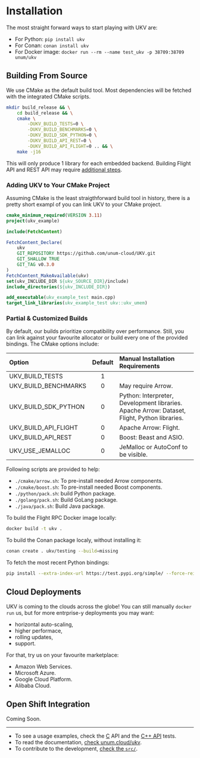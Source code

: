 # Installation

The most straight forward ways to start playing with UKV are:

* For Python: `pip install ukv`
* For Conan: `conan install ukv`
* For Docker image: `docker run --rm --name test_ukv -p 38709:38709 unum/ukv`

## Building From Source

We use CMake as the default build tool.
Most dependencies will be fetched with the integrated CMake scripts.

```sh
mkdir build_release && \
    cd build_release && \
    cmake \
        -DUKV_BUILD_TESTS=0 \
        -DUKV_BUILD_BENCHMARKS=0 \
        -DUKV_BUILD_SDK_PYTHON=0 \
        -DUKV_BUILD_API_REST=0 \
        -DUKV_BUILD_API_FLIGHT=0 .. && \
    make -j16
```

This will only produce 1 library for each embedded backend.
Building Flight API and REST API may require [additional steps](#partial).

### Adding UKV to Your CMake Project

Assuming CMake is the least straigthforward build tool in history, there is a pretty short exampl of you can link UKV to your CMake project.

```cmake
cmake_minimum_required(VERSION 3.11)
project(ukv_example)

include(FetchContent)

FetchContent_Declare(
    ukv
    GIT_REPOSITORY https://github.com/unum-cloud/UKV.git
    GIT_SHALLOW TRUE
    GIT_TAG v0.3.0
)
FetchContent_MakeAvailable(ukv)
set(ukv_INCLUDE_DIR ${ukv_SOURCE_DIR}/include)
include_directories(${ukv_INCLUDE_DIR})

add_executable(ukv_example_test main.cpp)
target_link_libraries(ukv_example_test ukv::ukv_umem)
```

### Partial & Customized Builds

By default, our builds prioritize compatibility over performance.
Still, you can link against your favourite allocator or build every one of the provided bindings.
The CMake options include:

| Option               | Default | Manual Installation Requirements                                                             |
| :------------------- | :-----: | :------------------------------------------------------------------------------------------- |
| UKV_BUILD_TESTS      |    1    |                                                                                              |
| UKV_BUILD_BENCHMARKS |    0    | May require Arrow.                                                                           |
| UKV_BUILD_SDK_PYTHON     |    0    | Python: Interpreter, Development libraries. Apache Arrow: Dataset, Flight, Python libraries. |
| UKV_BUILD_API_FLIGHT |    0    | Apache Arrow: Flight.                                                                        |
| UKV_BUILD_API_REST   |    0    | Boost: Beast and ASIO.                                                                       |
| UKV_USE_JEMALLOC     |    0    | JeMalloc or AutoConf to be visible.                                                          |

Following scripts are provided to help:

* `./cmake/arrow.sh`: To pre-install needed Arrow components.
* `./cmake/boost.sh`: To pre-install needed Boost components.
* `./python/pack.sh`: build Python package.
* `./golang/pack.sh`: Build GoLang package.
* `./java/pack.sh`: Build Java package.

To build the Flight RPC Docker image locally:

```sh
docker build -t ukv .
```

To build the Conan package localy, without installing it:

```sh
conan create . ukv/testing --build=missing
```

To fetch the most recent Python bindings:

```sh
pip install --extra-index-url https://test.pypi.org/simple/ --force-reinstall ukv
```

## Cloud Deployments

UKV is coming to the clouds across the globe!
You can still manually `docker run` us, but for more entrprise-y deployments you may want:

* horizontal auto-scaling,
* higher performace,
* rolling updates,
* support.

For that, try us on your favourite marketplace:

* Amazon Web Services.
* Microsoft Azure.
* Google Cloud Platform.
* Alibaba Cloud.

## Open Shift Integration

Coming Soon.

---

* To see a usage examples, check the [C][c-example] API and the [C++ API](cpp-example) tests.
* To read the documentation, [check unum.cloud/ukv](https://unum.cloud/UKV).
* To contribute to the development, [check the `src/`](https://github.com/unum-cloud/UKV/blob/main/src).

[c-example]: https://github.com/unum-cloud/UKV/blob/main/tests/compilation.cpp
[cpp-example]: https://github.com/unum-cloud/UKV/blob/main/tests/compilation.cpp
